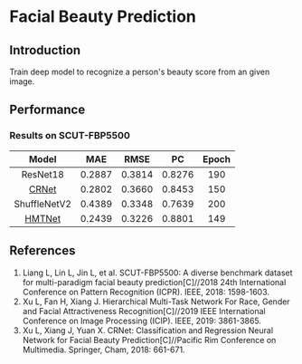 # Facial Beauty Prediction

## Introduction
Train deep model to recognize a person's beauty score from an given image.


## Performance
### Results on SCUT-FBP5500
| Model | MAE | RMSE | PC | Epoch |
| :---: | :---: | :---: | :---: | :---: |
| ResNet18 | 0.2887 | 0.3814 | 0.8276 | 190 |
| [CRNet](https://github.com/lucasxlu/CRNet) | 0.2802 | 0.3660 | 0.8453 | 150 |
| ShuffleNetV2 | 0.4389 | 0.3348 | 0.7639 | 200 |
| [HMTNet](https://github.com/lucasxlu/HMTNet) | 0.2439	| 0.3226 | 0.8801 | 149 |


## References
1. Liang L, Lin L, Jin L, et al. SCUT-FBP5500: A diverse benchmark dataset for multi-paradigm facial beauty prediction[C]//2018 24th International Conference on Pattern Recognition (ICPR). IEEE, 2018: 1598-1603.
2. Xu L, Fan H, Xiang J. Hierarchical Multi-Task Network For Race, Gender and Facial Attractiveness Recognition[C]//2019 IEEE International Conference on Image Processing (ICIP). IEEE, 2019: 3861-3865.
3. Xu L, Xiang J, Yuan X. CRNet: Classification and Regression Neural Network for Facial Beauty Prediction[C]//Pacific Rim Conference on Multimedia. Springer, Cham, 2018: 661-671.